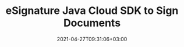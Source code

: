 ---
############################# Static ############################
layout: "product"
date: 2021-04-27T09:31:06+03:00
draft: false

product: "Signature"
product_tag: "signature"
platform: "Java"
platform_tag: "java"

############################# Head ############################
head_title: "Java Document Signature Cloud SDK for PDF Word Excel PPTX & Images"
head_description: "Java Cloud SDK for adding digital signature to documents and images. Use REST API to electronically sign PDF, Word, Excel, presentations."

############################# Header ############################
title: "eSignature Java Cloud SDK to Sign Documents"
description: "Develop top-quality tools for creating & managing digital signatures of many types via REST API. Secure files of popular formats."
button:
    enable: true

############################# SubMenu ############################
submenu:
    enable: true
    
    left:
        img_alt: "GroupDocs.Signature Cloud SDK for Java"
        image: "https://www.groupdocs.cloud/templates/groupdocscloud/images/sdk/272x272/groupdocs_signature-for-java.png"
        product: "GroupDocs.Signature"
        platform: "Cloud SDK for Java"

    middle:
        button:
            # button loop
            - link: "#overview"
              text: "Overview"

            # button loop
            - link: "#features"
              text: "Features"


            # button loop
            - link: "https://docs.groupdocs.cloud/signature/release-notes/"
              text: "Release Notes"

            # button loop
            - link: "https://purchase.groupdocs.cloud/pricing"
              text: "Pricing"

    right:
        link_download: "https://groupdocscloud.github.io/"
        link_learn: "https://docs.groupdocs.cloud/signature/"
        link_buy: "https://purchase.groupdocs.cloud/buy"

############################# Overview ############################
overview:
    enable: true
    content: |
      Use Java SDK for GroupDocs.Signature Cloud to get started with our e-signature API. It is a wrapper around GroupDocs.Signature REST APIs, that allows you to work with GroupDocs.Signature Cloud in Java quickly and easily, gaining all benefits of strong types and IDE highlights. The distribution is available at GitHub. The repository includes working examples, to get you started in no time.
    tabs:
      enable: true
      
      ## TAB ONE ##
      tab_one:
        description: |
          An overview of the features supported by GroupDocs.Signature Cloud SDK for Java.
      
        left:
          enable: true
          icon: "fas fa-cogs"
          title: "Signature Options"
          content: |
            * Text
            * Image
            * Digital
            * Barcode
            * QR-Code            
        right:
          enable: true
          icon: "fas fa-crop"
          title: "Retrieve"
          content: |
            * Document Pages information
            * Document Properties
            * Text and Digital
            * Barcode and QR-Code
      
      ## TAB TWO ##
      tab_two:
        description: |
          GroupDocs.Signature Cloud supports electronically signing a number of document formats.

        left:
          enable: true
          table:
            # table loop
            - title: "Supported Formats"
              content: |
                * **Word Processing**: DOC, DOCX, DOCM, DOT, DOTX, DOTM, ODT, OTT, RTF, TXT
                * **Spreadsheet**: XLS, XLSX, XLSB, XLSM, ODS, OTS, CSV, TSV
                * **Presentation**: PPT, PPTX, PPTM, PPS, PPSX, PPSM, POTX, POTM, ODP, OTP

        right:
          enable: true
          table:
            # table loop
            - title: "Image and Other Formats"
              content: |
                * **Image**: BMP, DjVu, DNG, EMF, EPS, GIF, JP2, JPF, JPX, J2C, J2K, JPM, JPG, JPEG, ODG, PNG, PS, PSD, SVG, TIF, TIFF, WebP, WMF
                * **Portable**: PDF


      ## TAB THREE ##
      tab_three:
        description: |
          Supported Operating Systems and Frameworks
      
        left:
          enable: true
          table:
            # table loop
            - icon: "fab fa-windows"
              title: "Operating Systems"
              content: |
                * Microsoft Windows Desktop
                * Microsoft Windows Server
                * Linux
                * MacOS

            # table loop
            - icon: "fas fa-code"
              title: "Supported Frameworks"
              content: |
                * Java 7 (1.7) and above

        right:
          enable: true
          table:
            # table loop
            - icon: "fas fa-cogs"
              title: "Development Environments"
              content: |
                * NetBeans
                * IntelliJ IDEA
                * Eclipse
            # table loop
            - icon: "fas fa-tools"
              title: "Build Automation Tool"
              content: |
                * Maven

############################# Features ############################
features:
    enable: true
    title: "Advanced Document Signature REST API Features"

    feature:
      # feature loop
      - icon: "fas fa-list-alt"
        content: "Provide the list of supported document formats"

      # feature loop
      - icon: "fas fa-file-o"
        content: "Retrieve document pages information"

      # feature loop
      - icon: "fas fa-file-text-o"
        content: "Retrieve document properties"
      
      # feature loop
      - icon: "fas fa-check"
        content: "Verify Text and Digital signatures"

      # feature loop
      - icon: "fas fa-barcode"
        content: "Verify Barcode and QR-Code signatures"

      # feature loop
      - icon: "fas fa-retweet"
        content: "Cross-Platform Compatibility"
      # feature loop
      - icon: "fas fa-search"
        content: "Search multiple signatures"
      
      # feature loop
      - icon: "fas fa-sign-in"
        content: "Add multiple signatures"
    
    more_feature:
      # more_feature_loop
      - title: "Get Started with Cloud Signature REST API"
        content: "It is easy to get started with GroupDocs.Signature Cloud as there is nothing to install. Simply create an account at GroupDocs Cloud and get your application information. Once you have the App SID & key, you are ready to give the GroupDocs.Signature Cloud REST API a try with any language - on any platform. To help the developers to speed up the development of their projects, we have built SDK for Java, which helps them to integrate the e-signing REST API in their Java apps without worrying about the low-level details of handling the HTTP requests and responses."
      # more_feature_loop
      - title: "Supported Signature Types"
        content: "Our e-Signature RESTful API supports the following signature types:"
        content: |
                * Text Signature
                * Image Signature
                * Barcode Signature
                * QR-Code Signature
                * Digital Signature
                * Stamp Signature
      # more_feature_loop
      - title: "Cloud based e-Signing API Features"
        content: "Using the GroupDocs.Signature Cloud SDK for Java, the following operations supported by the API with documents can be carried out:"
        content: |
          * Provide list of supported document formats
          * Obtain list of supported Barcode and QR-Code encode type names
          * Retrieve document properties like document size, creation and update dates, count of pages etc
          * Retrieve document pages information like pages count etc
          * Support signature for PDF documents
          * Support signature on Microsoft Documents formats like MSWord Documents, Excel Spreadsheets, PowerPoint Presentations
          * Support signature for Open Document Formats, HTML and many more
          * Verify documents for signatures
      # more_feature_loop
      - title: "Security and Authentication"
        content: "The GroupDocs.Storage Cloud SDK for Java as well as the actual API are secured and require authentication. Users need to register at GroupDocs Cloud and get their app access key ID and app secret access key. Authenticated requests require a signature and AppSID query parameters or OAuth 2.0 athrorization header."
      # more_feature_loop
      - title: "Easy to Customize"
        content: "GroupDocs.Signature Cloud SDK is 100% tested and out of the box running. The SDK is open source and has an MIT license. It is highly flexible, so you can use it, and even customize it to suit your needs for absolutely free of charge."
############################# Support ############################
support:
    enable: true

############################# Solutions ############################
solutions:
    enable: true
    title: "GroupDocs.Signature Cloud also offers individual SDKs for other popular languages as listed below:"

    solution:
        # solution loop
        - img_alt: "GroupDocs.Signature Cloud for cURL"
          image: "https://www.groupdocs.cloud/templates/groupdocscloud/images/sdk/272x272/groupdocs_signature-for-curl.png"
          product: "GroupDocs.Signature"
          platform: "Cloud for cURL"
          link: "/signature/curl"

        # solution loop
        - img_alt: "GroupDocs.Signature Cloud SDK for .NET"
          image: "https://www.groupdocs.cloud/templates/groupdocscloud/images/sdk/272x272/groupdocs_signature-for-net.png"
          product: "GroupDocs.Signature"
          platform: "Cloud SKD for .NET"
          link: "/signature/net"

        # solution loop
        - img_alt: "GroupDocs.Signature Cloud SDK for PHP"
          image: "https://www.groupdocs.cloud/templates/groupdocscloud/images/sdk/272x272/groupdocs_signature-for-php.png"
          product: "GroupDocs.Signature"
          platform: "Cloud SDK for PHP"
          link: "/signature/php"

        # solution loop
        - img_alt: "GroupDocs.Signature Cloud SDK for Python"
          image: "https://www.groupdocs.cloud/templates/groupdocscloud/images/sdk/272x272/groupdocs_signature-for-python.png"
          product: "GroupDocs.Signature"
          platform: "Cloud SDK for Python"
          link: "/signature/python"

        # solution loop
        - img_alt: "GroupDocs.Signature Cloud SDK for Ruby"
          image: "https://www.groupdocs.cloud/templates/groupdocscloud/images/sdk/272x272/groupdocs_signature-for-ruby.png"
          product: "GroupDocs.Signature"
          platform: "Cloud SDK for Ruby"
          link: "/signature/ruby"

        # solution loop
        - img_alt: "GroupDocs.Signature Cloud SDK for Node.js"
          image: "https://www.groupdocs.cloud/templates/groupdocscloud/images/sdk/272x272/groupdocs_signature-for-node.png"
          product: "GroupDocs.Signature"
          platform: "Cloud SDK for Node.js"
          link: "/signature/nodejs"
        # solution loop
        - img_alt: "GroupDocs.Signature Cloud SDK for Android"
          image: "https://www.groupdocs.cloud/templates/groupdocscloud/images/sdk/272x272/groupdocs_signature-for-android.png"
          product: "GroupDocs.Signature"
          platform: "Cloud SDK for Android"
          link: "/signature/android"
        

############################# Back to top ###############################
back_to_top:
  enable: true
---